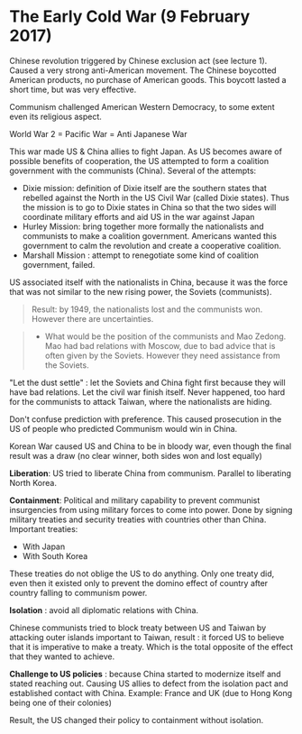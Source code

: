 # The Early Cold War (9 February 2017)

Chinese revolution triggered by Chinese exclusion act (see lecture 1). Caused a very strong anti-American movement. The Chinese boycotted American products, no purchase of American goods. This boycott lasted a short time, but was very effective.

Communism challenged American Western Democracy, to some extent even its religious aspect.

World War 2 = Pacific War = Anti Japanese War

This war made US & China allies to fight Japan. As US becomes aware of possible benefits of cooperation, the US attempted to form a coalition government with the communists (China). Several of the attempts:

- Dixie mission: definition of Dixie itself are the southern states that rebelled against the North in the US Civil War (called Dixie states). Thus the mission is to go to Dixie states in China so that the two sides will coordinate military efforts and aid US in the war against Japan
- Hurley Mission: bring together more formally the nationalists and communists to make a coalition government. Americans wanted this government to calm the revolution and create a cooperative coalition.
- Marshall Mission : attempt to renegotiate some kind of coalition government, failed.

US associated itself with the nationalists in China, because it was the force that was not similar to the new rising power, the Soviets (communists).

> Result: by 1949, the nationalists lost and the communists won. However there are uncertainties.

> - What would be the position of the communists and Mao Zedong. Mao had bad relations with Moscow, due to bad advice that is often given by the Soviets. However they need assistance from the Soviets.

"Let the dust settle" : let the Soviets and China fight first because they will have bad relations. Let the civil war finish itself. Never happened, too hard for the communists to attack Taiwan, where the nationalists are hiding.

Don't confuse prediction with preference. This caused prosecution in the US of people who predicted Communism would win in China.

Korean War caused US and China to be in bloody war, even though the final result was a draw (no clear winner, both sides won and lost equally)

**Liberation**: US tried to liberate China from communism. Parallel to liberating North Korea.

**Containment**: Political and military capability to prevent communist insurgencies from using military forces to come into power. Done by signing military treaties and security treaties with countries other than China. Important treaties:

- With Japan
- With South Korea

These treaties do not oblige the US to do anything. Only one treaty did, even then it existed only to prevent the domino effect of country after country falling to communism power.

**Isolation** : avoid all diplomatic relations with China.

Chinese communists tried to block treaty between US and Taiwan by attacking outer islands important to Taiwan, result : it forced US to believe that it is imperative to make a treaty. Which is the total opposite of the effect that they wanted to achieve.

**Challenge to US policies** : because China started to modernize itself and stated reaching out. Causing US allies to defect from the isolation pact and established contact with China. Example: France and UK (due to Hong Kong being one of their colonies)

Result, the US changed their policy to containment without isolation.
